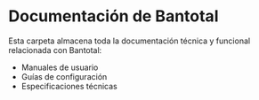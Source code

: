 # Documentación de Bantotal

Esta carpeta almacena toda la documentación técnica y funcional relacionada con Bantotal:
- Manuales de usuario
- Guías de configuración
- Especificaciones técnicas